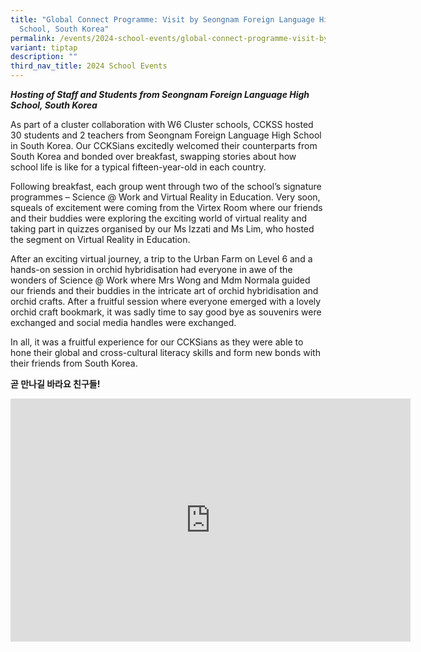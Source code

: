 ```yaml
---
title: "Global Connect Programme: Visit by Seongnam Foreign Language High
  School, South Korea"
permalink: /events/2024-school-events/global-connect-programme-visit-by-seongnam-foreign-language-high-school/
variant: tiptap
description: ""
third_nav_title: 2024 School Events
---
```

<p></p>
<p><strong><em>Hosting of Staff and Students from Seongnam Foreign Language High School, South Korea</em></strong>
</p>
<p>As part of a cluster collaboration with W6 Cluster schools, CCKSS hosted
30 students and 2 teachers from Seongnam Foreign Language High School in
South Korea. Our CCKSians excitedly welcomed their counterparts from South
Korea and bonded over breakfast, swapping stories about how school life
is like for a typical fifteen-year-old in each country.</p>
<p>Following breakfast, each group went through two of the school’s signature
programmes – Science @ Work and Virtual Reality in Education. Very soon,
squeals of excitement were coming from the Virtex Room where our friends
and their buddies were exploring the exciting world of virtual reality
and taking part in quizzes organised by our Ms Izzati and Ms Lim, who hosted
the segment on Virtual Reality in Education.</p>
<p>After an exciting virtual journey, a trip to the Urban Farm on Level 6
and a hands-on session in orchid hybridisation had everyone in awe of the
wonders of Science @ Work where Mrs Wong and Mdm Normala guided our friends
and their buddies in the intricate art of orchid hybridisation and orchid
crafts. After a fruitful session where everyone emerged with a lovely orchid
craft bookmark, it was sadly time to say good bye as souvenirs were exchanged
and social media handles were exchanged.</p>
<p>In all, it was a fruitful experience for our CCKSians as they were able
to hone their global and cross-cultural literacy skills and form new bonds
with their friends from South Korea.</p>
<p><strong>곧 만나길 바라요 친구들!</strong>
</p>
<p></p>
<div class="iframe-wrapper">
<iframe height="389" width="640" allowfullscreen="true" frameborder="0" src="https://docs.google.com/presentation/d/e/2PACX-1vRTHC_JRiSW395Xx3U8zOnuESqNKCOfoaMV9aBM6nwIQaSQQCzuF-DrRANupQOqlw/embed?start=true&amp;loop=true&amp;delayms=3000"></iframe>
</div>
<p></p>